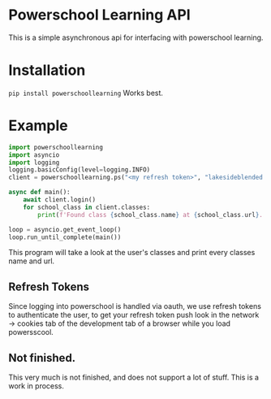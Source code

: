 # Powerschool Learning API

This is a simple asynchronous api for interfacing with powerschool learning.

# Installation

`pip install powerschoollearning` Works best.

# Example

```py
import powerschoollearning
import asyncio
import logging
logging.basicConfig(level=logging.INFO)
client = powerschoollearning.ps("<my refresh token>", "lakesideblended.learning.powerschool.com")

async def main():
    await client.login()
    for school_class in client.classes:
        print(f'Found class {school_class.name} at {school_class.url}.')

loop = asyncio.get_event_loop()
loop.run_until_complete(main())
```

This program will take a look at the user's classes and print every classes name and url.

## Refresh Tokens

Since logging into powerschool is handled via oauth, we use refresh tokens to authenticate the user, to get your refresh token push look in the network -> cookies tab of the development tab of a browser while you load powersscool.

## Not finished.

This very much is not finished, and does not support a lot of stuff. This is a work in process.
